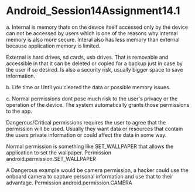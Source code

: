 # Android_Session14Assignment14.1

a.
Internal is memory thats on the device itself accessed only by the device can not be accessed by users which is one of the reasons why internal memory is also more secure. Interal also has less memory than external because application memory is limited.

External is hard drives, sd cards, usb drives. That is removable and accessible in that it can be deleted or copied for a backup just in case by the user if so desired. Is also a security risk, usually bigger space to save information.

b. 
Life time or Until you cleared the data or possible memory issues.

c.
Normal permissions dont pose much risk to the user's privacy or the operation of the device. The system automatically grants those permissions to the app.


Dangerous/Critical permissions  requires the user to agree that the permission will be used. Usually they want data or resources that contain the users private information or could affect the data in some way.


Normal permission is something like SET_WALLPAPER that allows the application to set the wallpaper. Permission android.permission.SET_WALLPAPER


A Dangerous example would be camera permission, a hacker could use the onboard camera to capture personal information and use that to their advantage. Permission android.permission.CAMERA
